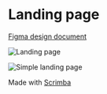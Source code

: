 # Landing page

[Figma design document](https://www.figma.com/file/5Y47YXJgt2DoezlF7Y4Ytq/A-Simple-Landing-Page?node-id=0%3A1&t=jHxjIKZ68ZPQp9cO-0)

![Landing page](https://user-images.githubusercontent.com/82247833/221389850-c854ae59-9df7-4933-828d-c544772b57a9.png)

![Simple landing page](https://user-images.githubusercontent.com/82247833/221389848-41ce75ed-0b0a-4e7f-9570-dae90df5b3ef.gif)



Made with [Scrimba](https://scrimba.com/learn/figmatocode)
